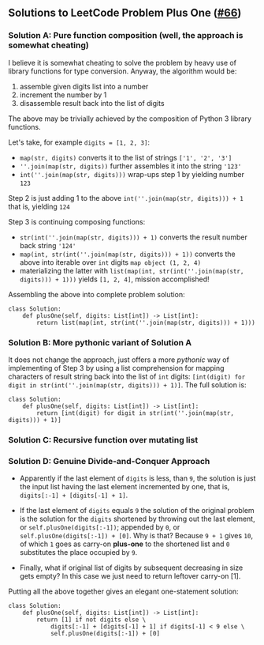 ## Solutions to LeetCode Problem **Plus One** ([#66](https://leetcode.com/problems/plus-one/))

### Solution A: Pure function composition (well, the approach is somewhat cheating)

I believe it is somewhat cheating to solve the problem by heavy use of library functions for type conversion.
Anyway, the algorithm would be:

1. assemble given digits list into a number
2. increment the number by 1
3. disassemble result back into the list of digits

The above may be trivially achieved by the composition of Python 3 library functions.

Let's take, for example `digits = [1, 2, 3]`:
* `map(str, digits)` converts it to the list of strings `['1', '2', '3']`
* `''.join(map(str, digits))` further assembles it into the string `'123'`
* `int(''.join(map(str, digits)))` wrap-ups step 1 by yielding number `123`

Step 2 is just adding 1 to the above `int(''.join(map(str, digits))) + 1` that is, yielding `124`

Step 3 is continuing composing functions:
* `str(int(''.join(map(str, digits))) + 1)` converts the result number back string `'124'`
* `map(int, str(int(''.join(map(str, digits))) + 1))` converts the above into iterable over `int` digits
`map object (1, 2, 4)`
* materializing the latter with  `list(map(int, str(int(''.join(map(str, digits))) + 1)))` yields `[1, 2, 4]`,
mission accomplished!

Assembling the above into complete problem solution:
```
class Solution:
    def plusOne(self, digits: List[int]) -> List[int]:
        return list(map(int, str(int(''.join(map(str, digits))) + 1)))
```

### Solution B: More pythonic variant of Solution A

It does not change the approach, just offers a more _pythonic_ way of implementing of Step 3 by using a list
comprehension for mapping characters of result string back into the list of `int` digits:
`[int(digit) for digit in str(int(''.join(map(str, digits))) + 1)]`. The full solution is:
```
class Solution:
    def plusOne(self, digits: List[int]) -> List[int]:
        return [int(digit) for digit in str(int(''.join(map(str, digits))) + 1)]
```

### Solution C: Recursive function over mutating list

### Solution D: Genuine Divide-and-Conquer Approach

* Apparently if the last element of `digits` is less, than `9`, the solution is just the input list having the last element incremented by one, that is,  `digits[:-1] + [digits[-1] + 1]`.

* If the last element of `digits` equals `9` the solution of the original problem is the solution for the `digits` shortened by throwing out the last element, or `self.plusOne(digits[:-1])`;  appended by `0`,
or `self.plusOne(digits[:-1]) + [0]`. Why is that? Because `9 + 1` gives `10`, of which `1` goes as carry-on **plus-one** to the shortened list and `0` substitutes the place occupied by `9`.

* Finally, what if original list of digits by subsequent decreasing in size gets empty? In this case we just need to return leftover carry-on [1].

Putting all the above together gives an elegant one-statement solution:
```
class Solution:
    def plusOne(self, digits: List[int]) -> List[int]:
        return [1] if not digits else \
            digits[:-1] + [digits[-1] + 1] if digits[-1] < 9 else \
            self.plusOne(digits[:-1]) + [0]
```